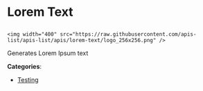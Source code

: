# Lorem Text<p align="center">
    <img width="400" src="https://raw.githubusercontent.com/apis-list/apis-list/apis/lorem-text/logo_256x256.png" />
</p>

Generates Lorem Ipsum text

**Categories**:

- [Testing](https://github/apis-list/apis-list#testing)





